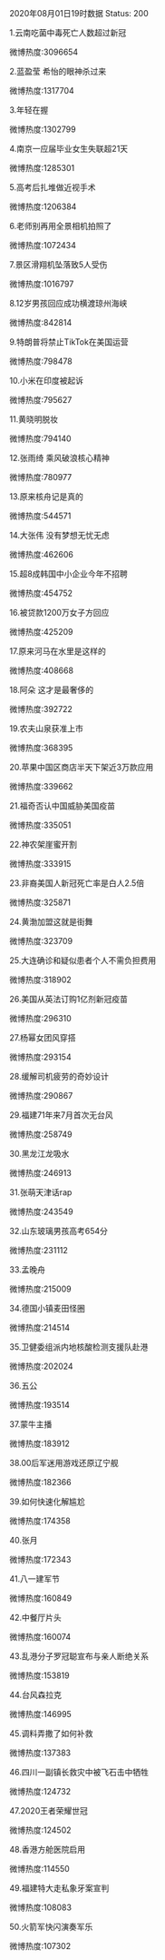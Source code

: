 2020年08月01日19时数据
Status: 200

1.云南吃菌中毒死亡人数超过新冠

微博热度:3096654

2.蓝盈莹 希怡的眼神杀过来

微博热度:1317704

3.年轻在握

微博热度:1302799

4.南京一应届毕业女生失联超21天

微博热度:1285301

5.高考后扎堆做近视手术

微博热度:1206384

6.老师别再用全景相机拍照了

微博热度:1072434

7.景区滑翔机坠落致5人受伤

微博热度:1016797

8.12岁男孩回应成功横渡琼州海峡

微博热度:842814

9.特朗普将禁止TikTok在美国运营

微博热度:798478

10.小米在印度被起诉

微博热度:795627

11.黄晓明脱妆

微博热度:794140

12.张雨绮 乘风破浪核心精神

微博热度:780977

13.原来核舟记是真的

微博热度:544571

14.大张伟 没有梦想无忧无虑

微博热度:462606

15.超8成韩国中小企业今年不招聘

微博热度:454752

16.被贷款1200万女子方回应

微博热度:425209

17.原来河马在水里是这样的

微博热度:408668

18.阿朵 这才是最奢侈的

微博热度:392722

19.农夫山泉获准上市

微博热度:368395

20.苹果中国区商店半天下架近3万款应用

微博热度:339662

21.福奇否认中国威胁美国疫苗

微博热度:335051

22.神农架崖蜜开割

微博热度:333915

23.非裔美国人新冠死亡率是白人2.5倍

微博热度:325871

24.黄渤加盟这就是街舞

微博热度:323709

25.大连确诊和疑似患者个人不需负担费用

微博热度:318902

26.美国从英法订购1亿剂新冠疫苗

微博热度:296310

27.杨幂女团风穿搭

微博热度:293154

28.缓解司机疲劳的奇妙设计

微博热度:290867

29.福建71年来7月首次无台风

微博热度:258749

30.黑龙江龙吸水

微博热度:246913

31.张萌天津话rap

微博热度:243549

32.山东玻璃男孩高考654分

微博热度:231112

33.孟晚舟

微博热度:215009

34.德国小镇麦田怪圈

微博热度:214514

35.卫健委组派内地核酸检测支援队赴港

微博热度:202024

36.五公

微博热度:193514

37.蒙牛主播

微博热度:183912

38.00后军迷用游戏还原辽宁舰

微博热度:182366

39.如何快速化解尴尬

微博热度:174358

40.张月

微博热度:172343

41.八一建军节

微博热度:160849

42.中餐厅片头

微博热度:160074

43.乱港分子罗冠聪宣布与亲人断绝关系

微博热度:153819

44.台风森拉克

微博热度:146995

45.调料弄撒了如何补救

微博热度:137383

46.四川一副镇长救灾中被飞石击中牺牲

微博热度:124732

47.2020王者荣耀世冠

微博热度:124502

48.香港方舱医院启用

微博热度:114550

49.福建特大走私象牙案宣判

微博热度:108083

50.火箭军快闪演奏军乐

微博热度:107302

